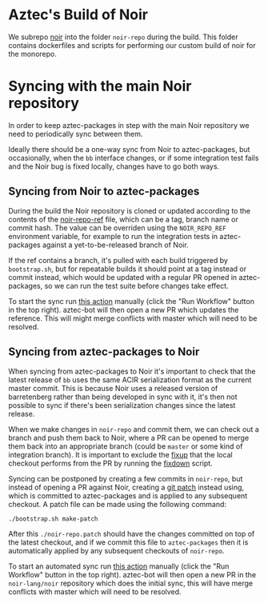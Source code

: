 # Aztec's Build of Noir

We subrepo [noir](https://github.com/noir-lang/noir) into the folder `noir-repo` during the build.
This folder contains dockerfiles and scripts for performing our custom build of noir for the monorepo.

# Syncing with the main Noir repository

In order to keep aztec-packages in step with the main Noir repository we need to periodically sync between them.

Ideally there should be a one-way sync from Noir to aztec-packages, but occasionally, when the `bb` interface changes,
or if some integration test fails and the Noir bug is fixed locally, changes have to go both ways.

## Syncing from Noir to aztec-packages

During the build the Noir repository is cloned or updated according to the contents of the [noir-repo-ref](./noir-repo-ref)
file, which can be a tag, branch name or commit hash. The value can be overriden using the `NOIR_REPO_REF` environment variable,
for example to run the integration tests in aztec-packages against a yet-to-be-released branch of Noir.

If the ref contains a branch, it's pulled with each build triggered by `bootstrap.sh`, but for repeatable builds it should
point at a tag instead or commit instead, which would be updated with a regular PR opened in aztec-packages, so we can run
the test suite before changes take effect.

To start the sync run [this action](https://github.com/AztecProtocol/aztec-packages/actions/workflows/pull-noir.yml) manually (click the "Run Workflow" button in the top right). aztec-bot will then open a new PR which updates the reference. This will might merge conflicts with master which will need to be resolved.

## Syncing from aztec-packages to Noir

When syncing from aztec-packages to Noir it's important to check that the latest release of `bb` uses the same ACIR serialization format as the current master commit. This is because Noir uses a released version of barretenberg rather than being developed in sync with it, it's then not possible to sync if there's been serialization changes since the latest release.

When we make changes in `noir-repo` and commit them, we can check out a branch and push them back to Noir, where a PR can be opened to merge them back
into an appropriate branch (could be `master` or some kind of integration branch). It is important to exclude the [fixup](./scripts/sync-in-fixup.sh) that the local checkout performs from the PR by running the [fixdown](./scripts/sync-out-fixup.sh) script.

Syncing can be postponed by creating a few commits in `noir-repo`, but instead of opening a PR against Noir, creating a [git patch](https://git-scm.com/docs/git-format-patch) instead using, which is committed to aztec-packages and is applied to any subsequent checkout. A patch file can be made using the following command:

```shell
./bootstrap.sh make-patch
```

After this `./noir-repo.patch` should have the changes committed on top of the latest checkout, and if we commit this file to `aztec-packages` then it is automatically applied by any subsequent checkouts of `noir-repo`.

To start an automated sync run [this action](https://github.com/AztecProtocol/aztec-packages/actions/workflows/mirror-noir-subrepo.yml) manually (click the "Run Workflow" button in the top right). aztec-bot will then open a new PR in the `noir-lang/noir` repository which does the initial sync, this will have merge conflicts with master which will need to be resolved.
